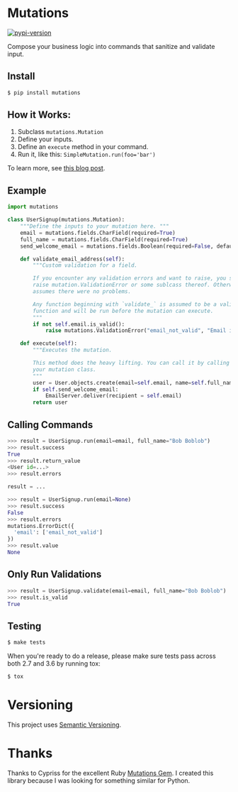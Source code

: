 # Mutations

[![pypi-version]][pypi]

Compose your business logic into commands that sanitize and validate input.

## Install

```bash
$ pip install mutations
```

## How it Works:

1. Subclass `mutations.Mutation`
2. Define your inputs.
3. Define an `execute` method in your command.
4. Run it, like this: `SimpleMutation.run(foo='bar')`

To learn more, see [this blog post](https://omarish.com/2018/02/17/mutations.html).

## Example

```python
import mutations

class UserSignup(mutations.Mutation):
    """Define the inputs to your mutation here. """
    email = mutations.fields.CharField(required=True)
    full_name = mutations.fields.CharField(required=True)
    send_welcome_email = mutations.fields.Boolean(required=False, default=True)

    def validate_email_address(self):
        """Custom validation for a field.

        If you encounter any validation errors and want to raise, you should
        raise mutation.ValidationError or some sublcass thereof. Otherwise, it
        assumes there were no problems.

        Any function beginning with `validate_` is assumed to be a validator
        function and will be run before the mutation can execute.
        """
        if not self.email.is_valid():
            raise mutations.ValidationError("email_not_valid", "Email is not valid.")

    def execute(self):
        """Executes the mutation.

        This method does the heavy lifting. You can call it by calling .run() on
        your mutation class.
        """
        user = User.objects.create(email=self.email, name=self.full_name)
        if self.send_welcome_email:
            EmailServer.deliver(recipient = self.email)
        return user
```

## Calling Commands

```python
>>> result = UserSignup.run(email=email, full_name="Bob Boblob")
>>> result.success
True
>>> result.return_value
<User id=...>
>>> result.errors

result = ...

```

```python
>>> result = UserSignup.run(email=None)
>>> result.success
False
>>> result.errors
mutations.ErrorDict({
  'email': ['email_not_valid']
})
>>> result.value
None
```

## Only Run Validations

```python
>>> result = UserSignup.validate(email=email, full_name="Bob Boblob")
>>> result.is_valid
True
```

## Testing

```bash
$ make tests
```

When you're ready to do a release, please make sure tests pass across both 2.7
and 3.6 by running tox:

```bash
$ tox
```

# Versioning

This project uses [Semantic Versioning][semver].

# Thanks

Thanks to Cypriss for the excellent Ruby [Mutations Gem][1]. I created this library because I was looking for something similar for Python.

[1]: https://github.com/cypriss/mutations
[semver]: https://semver.org/
[pypi-version]: https://img.shields.io/pypi/v/mutations.svg
[pypi]: https://pypi.org/project/mutations/
